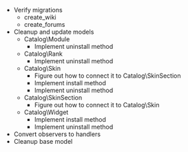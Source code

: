 * Verify migrations
	* create_wiki
	* create_forums
* Cleanup and update models
	* Catalog\Module
		* Implement uninstall method
	* Catalog\Rank
		* Implement uninstall method
	* Catalog\Skin
		* Figure out how to connect it to Catalog\SkinSection
		* Implement install method
		* Implement uninstall method
	* Catalog\SkinSection
		* Figure out how to connect it to Catalog\Skin
	* Catalog\Widget
		* Implement install method
		* Implement uninstall method
* Convert observers to handlers
* Cleanup base model